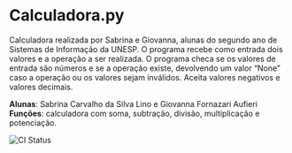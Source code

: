 # Calculadora.py
Calculadora realizada por Sabrina e Giovanna, alunas do segundo ano de Sistemas de Informação da UNESP. O programa recebe como entrada dois valores e a operação a ser realizada. O programa checa se os valores de entrada são números e se a operação existe, devolvendo um valor “None” caso a operação ou os valores sejam inválidos. Aceita valores negativos e valores decimais.

**Alunas**: Sabrina Carvalho da Silva Lino e Giovanna Fornazari Aufieri
**Funções**: calculadora com soma, subtração, divisão, multiplicação e potenciação.


![CI Status](https://github.com/sabrinacarvalho23/Calculadora/actions/workflows/ci.yml/badge.svg)
